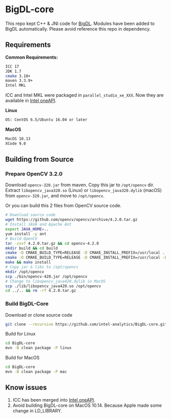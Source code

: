 # BigDL-core

This repo kept C++ & JNI code for [BigDL](https://github.com/intel-analytics/BigDL). Modules have been added to BigDL automatically. Please avoid reference this repo in dependency.

## Requirements

**Common Requirements:**

```bash
ICC 17
JDK 1.7
cmake 3.10+
maven 3.3.9+
Intel MKL
```

ICC and Intel MKL were packaged in `parallel_studio_xe_XXX`. Now they are available in [Intel oneAPI](https://www.intel.com/content/www/us/en/developer/tools/oneapi/overview.html).

**Linux**

```bash
OS: CentOS 6.5/Ubuntu 16.04 or later
```

**MacOS**

```bash
MacOS 10.13
XCode 9.0
```

## Building from Source

### Prepare OpenCV 3.2.0

Download `opencv-320.jar` from maven. Copy this jar to `/opt/opencv` dir. Extract `libopencv_java320.so` (Linux) or `libopencv_java320.dylib` (macOS) from `opencv-320.jar`, and move to `/opt/opencv`.

Or you can build this 2 files from OpenCV source code.

```bash
# Download source code
wget https://github.com/opencv/opencv/archive/4.2.0.tar.gz
# Install JAVA and Apache Ant
export JAVA_HOME=..
yum install -y ant
# Build OpenCV
tar -zxvf 4.2.0.tar.gz && cd opencv-4.2.0
mkdir build && cd build
cmake -D CMAKE_BUILD_TYPE=RELEASE -D CMAKE_INSTALL_PREFIX=/usr/local ..
cmake -D CMAKE_BUILD_TYPE=RELEASE -D CMAKE_INSTALL_PREFIX=/usr/local -DBUILD_TESTS=OFF ..
make && make install
# Copy jar & libs to /opt/opencv
mkdir /opt/opencv
scp ./bin/opencv-420.jar /opt/opencv
# Change to libopencv_java420.dylib in MacOS
scp ./lib/libopencv_java420.so /opt/opencv
cd ../.. && rm -rf 4.2.0.tar.gz
```

### Build BigDL-Core

Download or clone source code

```bash
git clone --recursive https://github.com/intel-analytics/BigDL-core.git
```

Build for Linux

```bash
cd BigDL-core
mvn -B clean package -P linux
```

Build for MacOS

```bash
cd BigDL-core
mvn -B clean package -P mac
```

## Know issues

1. ICC has been merged into [Intel oneAPI](https://www.intel.com/content/www/us/en/developer/tools/oneapi/dpc-compiler.html).
2. Avoid building BigDL-core on MacOS 10.14. Because Apple made some change in LD_LIBRARY.
